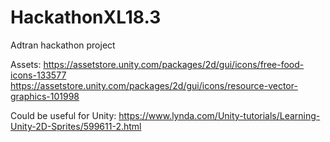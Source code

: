 # HackathonXL18.3
Adtran hackathon project

Assets:
https://assetstore.unity.com/packages/2d/gui/icons/free-food-icons-133577 https://assetstore.unity.com/packages/2d/gui/icons/resource-vector-graphics-101998 

Could be useful for Unity: 
https://www.lynda.com/Unity-tutorials/Learning-Unity-2D-Sprites/599611-2.html
